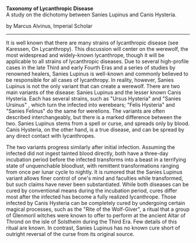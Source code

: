 **Taxonomy of Lycanthropic Disease**\
A study on the dichotomy between Sanies Lupinus and Canis Hysteria.

by Marcus Alvinus, Imperial Scholar

---

It is well known that there are many strains of lycanthropic disease (see Karessen, On Lycanthropy). This discussion will center on the werewolf, the most widespread and widely-known lycanthrope, though it will be applicable to all strains of lycanthropic diseases. Due to several high-profile cases in the late Third and early Fourth Eras and a series of studies by renowned healers, Sanies Lupinus is well-known and commonly believed to be responsible for all cases of lycanthropy. In reality, however, Sanies Lupinus is not the only variant that can create a werewolf. There are two main variants of the disease: Sanies Lupinus and the lesser known Canis Hysteria. Each has several strains, such as "Ursus Hysteria" and "Sanies Ursinus" , which turn the infected into werebears; "Felis Hysteria" and "Sanies Felinus" do the same for werelions. The variants are often described interchangeably, but there is a marked difference between the two. Sanies Lupinus stems from a spell or curse, and spreads only by blood. Canis Hysteria, on the other hand, is a true disease, and can be spread by any direct contact with lycanthropes.

The two variants progress similarly after initial infection. Assuming the infected did not ingest tainted blood directly, both have a three-day incubation period before the infected transforms into a beast in a terrifying state of unquenchable bloodlust, with remittent transformations ranging from once per lunar cycle to nightly. It is rumored that the Sanies Lupinus variant allows finer control of one's mind and faculties while transformed, but such claims have never been substantiated. While both diseases can be cured by conventional means during the incubation period, cures differ most after the infected has become a fully realized lycanthrope. Those infected by Canis Hysteria can be completely cured by undergoing certain magical processes, such as the "Rite of the Wolf-Giver", a ritual that a group of Glenmoril witches were known to offer to perform at the ancient Altar of Thrond on the isle of Solstheim during the Third Era. Few details of this ritual are known. In contrast, Sanies Lupinus has no known cure short of outright reversal of the curse from its original source.

